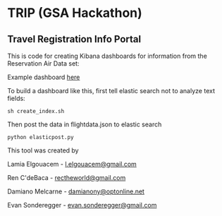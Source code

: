 # TRIP (GSA Hackathon)
## Travel Registration Info Portal

This is code for creating Kibana dashboards for information from the Reservation Air Data set:

Example dashboard [here](http://trip-gsa-hackathon.us:5601/#/dashboard/Flights-Departing-from-a-Given-Airport?_a=(filters:!(),panels:!((col:1,id:advance-purchase-count-histogram,row:7,size_x:9,size_y:3,type:visualization),(col:1,id:advance-purchase-total-cost-histogram,row:10,size_x:9,size_y:3,type:visualization),(col:7,id:destination-city-total-cost,row:1,size_x:6,size_y:6,type:visualization),(col:1,id:Airline-count,row:18,size_x:6,size_y:4,type:visualization),(col:7,id:Airline-total-amount,row:18,size_x:6,size_y:4,type:visualization),(col:10,id:Average-Total-Amount,row:7,size_x:3,size_y:2,type:visualization),(col:10,id:Top-Ten-Destination-coded-by-Average-amount,row:9,size_x:3,size_y:4,type:visualization),(col:1,id:destination-code-count-v2,row:1,size_x:6,size_y:6,type:visualization),(col:1,id:Online-or-not-questionmark-,row:13,size_x:6,size_y:5,type:visualization),(col:7,id:Fare-category,row:13,size_x:6,size_y:5,type:visualization)),query:(query_string:(analyze_wildcard:!t,query:'Origin_City_Code:%22DEN%22%20AND%20Agency:%22Agency%20A%22')),title:'Flights%20Departing%20from%20a%20Given%20Airport')&_g=())

To build a dashboard like this, first tell elastic search not to analyze text fields:

    sh create_index.sh

Then post the data in flightdata.json to elastic search

    python elasticpost.py

This tool was created by

Lamia Elgouacem - l.elgouacem@gmail.com

Ren C'deBaca - rectheworld@gmail.com

Damiano Melcarne - damianony@optonline.net

Evan Sonderegger - evan.sonderegger@gmail.com
